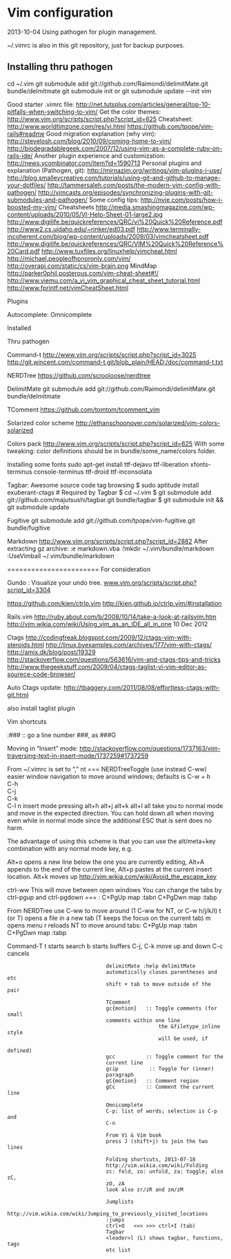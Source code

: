 Vim configuration
=================

2013-10-04
Using pathogen for plugin management.

~/.vimrc is also in this git repository, just for backup purposes.

Installing thru pathogen
------------------------

cd ~/.vim
git submodule add git://github.com/Raimondi/delimitMate.git bundle/delmitmate
git submodule init
or git submodule update --init
vim

Good starter .vimrc file:
http://net.tutsplus.com/articles/general/top-10-pitfalls-when-switching-to-vim/
Get the color themes: http://www.vim.org/scripts/script.php?script_id=625
Cheatsheet: http://www.worldtimzone.com/res/vi.html
https://github.com/tpope/vim-rails#readme
Good migration explanation (why vim):
http://stevelosh.com/blog/2010/09/coming-home-to-vim/
http://biodegradablegeek.com/2007/12/using-vim-as-a-complete-ruby-on-rails-ide/
Another plugin experience and customization:
http://news.ycombinator.com/item?id=1590713
Personal plugins and explanation (Pathogen, git):
http://mirnazim.org/writings/vim-plugins-i-use/
http://blog.smalleycreative.com/tutorials/using-git-and-github-to-manage-your-dotfiles/
http://tammersaleh.com/posts/the-modern-vim-config-with-pathogen/
http://vimcasts.org/episodes/synchronizing-plugins-with-git-submodules-and-pathogen/
Some config tips: http://nvie.com/posts/how-i-boosted-my-vim/
Cheatsheets
http://media.smashingmagazine.com/wp-content/uploads/2010/05/VI-Help-Sheet-01-large2.jpg
http://www.digilife.be/quickreferences/QRC/vi%20Quick%20Reference.pdf
http://www2.cs.uidaho.edu/~rinker/ed03.pdf
http://www.terminally-incoherent.com/blog/wp-content/uploads/2009/03/vimcheatsheet.pdf
http://www.digilife.be/quickreferences/QRC/VIM%20Quick%20Reference%20Card.pdf
http://www.tuxfiles.org/linuxhelp/vimcheat.html
http://michael.peopleofhonoronly.com/vim/
http://overapi.com/static/cs/vim-brain.png MindMap
http://parker0phil.posterous.com/vim-cheat-sheet#!/
http://www.viemu.com/a_vi_vim_graphical_cheat_sheet_tutorial.html
http://www.fprintf.net/vimCheatSheet.html


Plugins

Autocomplete: Omnicomplete

Installed

Thru pathogen

Command-t
http://www.vim.org/scripts/script.php?script_id=3025
http://git.wincent.com/command-t.git/blob_plain/HEAD:/doc/command-t.txt

NERDTree
https://github.com/scrooloose/nerdtree

DelimitMate
git submodule add git://github.com/Raimondi/delimitMate.git bundle/delmitmate

TComment
https://github.com/tomtom/tcomment_vim

Solarized color scheme
http://ethanschoonover.com/solarized/vim-colors-solarized

Colors pack
http://www.vim.org/scripts/script.php?script_id=625
With some tweaking: color definitions should be in bundle/some_name/colors
folder.

Installing some fonts
sudo apt-get install ttf-dejavu ttf-liberation xfonts-terminus console-terminus
ttf-droid ttf-inconsolata

Tagbar: Awesome source code tag browsing
$ sudo aptitude install exuberant-ctags  # Required by Tagbar
$ cd ~/.vim
$ git submodule add git://github.com/majutsushi/tagbar.git bundle/tagbar
$ git submodule init && git submodule update


Fugitive
git submodule add git://github.com/tpope/vim-fugitive.git bundle/fugitive

Markdown
http://www.vim.org/scripts/script.php?script_id=2882
After extracting gz archive:
:e markdown.vba
:!mkdir ~/.vim/bundle/markdown
:UseVimball ~/.vim/bundle/markdown


=======================
For consideration

Gundo : Visualize your undo tree. www.vim.org/scripts/script.php?script_id=3304

https://github.com/kien/ctrlp.vim
http://kien.github.io/ctrlp.vim/#installation

Rails.vim http://ruby.about.com/b/2008/10/14/take-a-look-at-railsvim.htm
http://vim.wikia.com/wiki/Using_vim_as_an_IDE_all_in_one 10 Dec 2012

Ctags
http://codingfreak.blogspot.com/2009/12/ctags-vim-with-steroids.html
http://linux.byexamples.com/archives/177/vim-with-ctags/
http://amix.dk/blog/post/19329
http://stackoverflow.com/questions/563616/vim-and-ctags-tips-and-tricks
http://www.thegeekstuff.com/2009/04/ctags-taglist-vi-vim-editor-as-sourece-code-browser/

Auto Ctags update:
http://tbaggery.com/2011/08/08/effortless-ctags-with-git.html

also install taglist plugin

Vim shortcuts

:### :: go a line number ###, as ###G

Moving in “Insert” mode:
http://stackoverflow.com/questions/1737163/vim-traversing-text-in-insert-mode/1737259#1737259


From ~/.vimrc
<leader> is set to “,”
<leader>nt === NERDTreeToggle
(use instead C-ww) easier window navigation
to move around windows; defaults is C-w + h                                                                             
C-h          
C-j          
C-k          
C-l 
n insert mode pressing alt+h alt+j alt+k alt+l all take you to normal mode and
move in the expected direction. You can hold down alt when moving even while in
normal mode since the additional ESC that is sent does no harm. 

The advantage of using this scheme is that you can use the alt/meta+key
combination with any normal mode key, e.g.

Alt+o opens a new line below the one you are currently editing,
Alt+A appends to the end of the current line,
Alt+p pastes at the current insert location.
Alt+k moves up 
http://vim.wikia.com/wiki/Avoid_the_escape_key

ctrl-ww
This will move between open windows
You can change the tabs by ctrl-pgup and ctrl-pgdown
<space> === :
C+PgUp map <S-Right> :tabn<CR>
C+PgDwn map <S-Left>  :tabp<CR>

From NERDTree
use C-ww to move around (1 C-ww for NT, or C-w h/j/k/l)
t (or T) opens a file in a new tab (T keeps the focus on the current tab)
m opens menu
r reloads NT
to move around tabs: C+PgUp map <S-Right> :tabn<CR>
                                    C+PgDwn map <S-Left>  :tabp<CR>

Command-T
                                    <leader>t starts search
                                    <leader>b starts buffers
                                    C-j, C-k move up and down
                                    C-c cancels

                                    delimitMate :help delimitMate
                                    automatically closes parentheses and etc
                                    shift + tab to move outside of the pair

                                    TComment
                                    gc{motion}   :: Toggle comments (for small
                                    comments within one line 
                                                     the &filetype_inline style
                                                     will be used, if 
                                                                       defined) 
                                    gcc          :: Toggle comment for the
                                    current line 
                                    gcip          :: Toggle for (inner)
                                    paragraph
                                    gC{motion}   :: Comment region 
                                    gCc          :: Comment the current line 

                                    Omnicomplete
                                    C-p: list of words; selection is C-p and
                                    C-n

                                    From Vi & Vim book
                                    press J (shift+j) to join the two lines

                                    Folding shortcuts, 2013-07-18
                                    http://vim.wikia.com/wiki/Folding
                                    zc: fold, zo: unfold, za: toggle; also zC,
                                    zO, zA
                                    look also zr/zR and zm/zM

                                    Jumplists
                                    http://vim.wikia.com/wiki/Jumping_to_previously_visited_locations
                                    :jumps
                                    ctrl+O   <<< >>> ctrl+I (tab)
                                    Tagbar
                                    <leader>l (L) shows tagbar, functions, tags
                                    etc list


